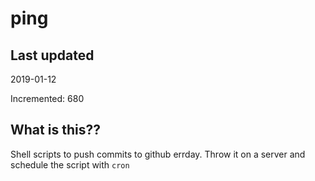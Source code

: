 # ping

## Last updated
2019-01-12

Incremented: 680

## What is this??
Shell scripts to push commits to github errday. Throw it on a server and schedule the script with `cron`
